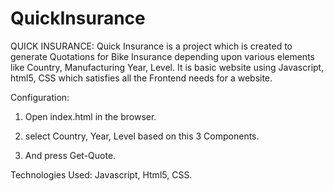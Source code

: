 # QuickInsurance

QUICK INSURANCE:
  Quick Insurance is a project which is created to generate Quotations for Bike Insurance depending upon various elements like Country, Manufacturing Year, Level. It is basic website using Javascript, html5, CSS which satisfies all the Frontend needs for a website.
  
  
Configuration:
1. Open index.html in the browser.

2. select Country, Year, Level based on this 3 Components.

3. And press Get-Quote.


Technologies Used: Javascript, Html5, CSS.
